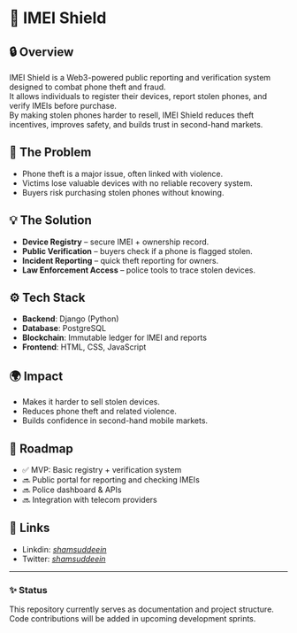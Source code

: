 # 📱 IMEI Shield

## 🔒 Overview
IMEI Shield is a Web3-powered public reporting and verification system designed to combat phone theft and fraud.  
It allows individuals to register their devices, report stolen phones, and verify IMEIs before purchase.  
By making stolen phones harder to resell, IMEI Shield reduces theft incentives, improves safety, and builds trust in second-hand markets.  

## 🚨 The Problem
- Phone theft is a major issue, often linked with violence.  
- Victims lose valuable devices with no reliable recovery system.  
- Buyers risk purchasing stolen phones without knowing.  

## 💡 The Solution
- **Device Registry** – secure IMEI + ownership record.  
- **Public Verification** – buyers check if a phone is flagged stolen.  
- **Incident Reporting** – quick theft reporting for owners.  
- **Law Enforcement Access** – police tools to trace stolen devices.  

## ⚙️ Tech Stack
- **Backend**: Django (Python)  
- **Database**: PostgreSQL  
- **Blockchain**: Immutable ledger for IMEI and reports  
- **Frontend**: HTML, CSS, JavaScript  

## 🌍 Impact
- Makes it harder to sell stolen devices.  
- Reduces phone theft and related violence.  
- Builds confidence in second-hand mobile markets.  

## 📌 Roadmap
- ✅ MVP: Basic registry + verification system  
- 🔜 Public portal for reporting and checking IMEIs  
- 🔜 Police dashboard & APIs  
- 🔜 Integration with telecom providers  

## 🔗 Links
- Linkdin: *[shamsuddeein](https://www.linkedin.com/in/shamsuddeein)*
- Twitter: *[shamsuddeein](https://x.com/shamsuddeein)*  

---
### ✨ Status
This repository currently serves as documentation and project structure.  
Code contributions will be added in upcoming development sprints.  
